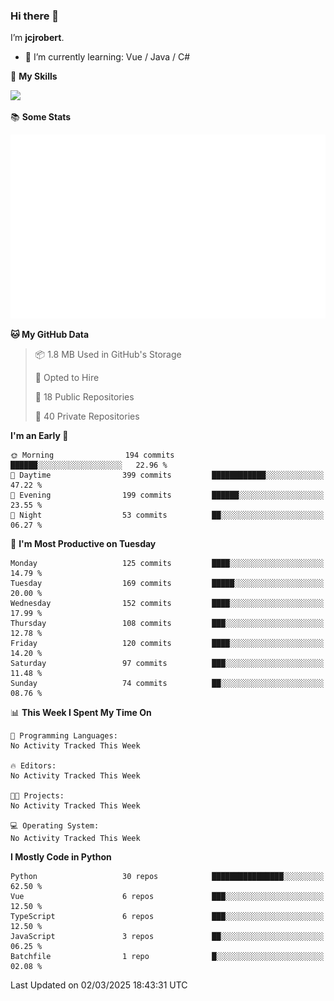 ### Hi there 👋

I’m **jcjrobert**.

- 🌱 I’m currently learning: Vue / Java / C#

🌟 **My Skills**

![](https://img.shields.io/badge/-Python-3e74a2?style=flat-square&logo=Python&logoColor=fff)

📚 **Some Stats**

![](https://github.com/jcjrobert/github-stats/blob/master/generated/overview.svg)

<!--START_SECTION:waka-->
**🐱 My GitHub Data** 

> 📦 1.8 MB Used in GitHub's Storage 
 > 
> 💼 Opted to Hire
 > 
> 📜 18 Public Repositories 
 > 
> 🔑 40 Private Repositories 
 > 
**I'm an Early 🐤** 

```text
🌞 Morning                194 commits         ██████░░░░░░░░░░░░░░░░░░░   22.96 % 
🌆 Daytime                399 commits         ████████████░░░░░░░░░░░░░   47.22 % 
🌃 Evening                199 commits         ██████░░░░░░░░░░░░░░░░░░░   23.55 % 
🌙 Night                  53 commits          ██░░░░░░░░░░░░░░░░░░░░░░░   06.27 % 
```
📅 **I'm Most Productive on Tuesday** 

```text
Monday                   125 commits         ████░░░░░░░░░░░░░░░░░░░░░   14.79 % 
Tuesday                  169 commits         █████░░░░░░░░░░░░░░░░░░░░   20.00 % 
Wednesday                152 commits         ████░░░░░░░░░░░░░░░░░░░░░   17.99 % 
Thursday                 108 commits         ███░░░░░░░░░░░░░░░░░░░░░░   12.78 % 
Friday                   120 commits         ████░░░░░░░░░░░░░░░░░░░░░   14.20 % 
Saturday                 97 commits          ███░░░░░░░░░░░░░░░░░░░░░░   11.48 % 
Sunday                   74 commits          ██░░░░░░░░░░░░░░░░░░░░░░░   08.76 % 
```


📊 **This Week I Spent My Time On** 

```text
💬 Programming Languages: 
No Activity Tracked This Week

🔥 Editors: 
No Activity Tracked This Week

🐱‍💻 Projects: 
No Activity Tracked This Week

💻 Operating System: 
No Activity Tracked This Week
```

**I Mostly Code in Python** 

```text
Python                   30 repos            ████████████████░░░░░░░░░   62.50 % 
Vue                      6 repos             ███░░░░░░░░░░░░░░░░░░░░░░   12.50 % 
TypeScript               6 repos             ███░░░░░░░░░░░░░░░░░░░░░░   12.50 % 
JavaScript               3 repos             ██░░░░░░░░░░░░░░░░░░░░░░░   06.25 % 
Batchfile                1 repo              █░░░░░░░░░░░░░░░░░░░░░░░░   02.08 % 
```




 Last Updated on 02/03/2025 18:43:31 UTC
<!--END_SECTION:waka-->

